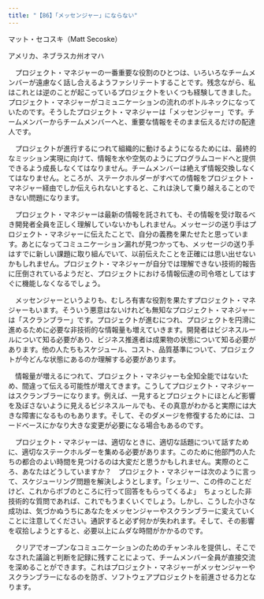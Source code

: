 ```yaml
---
title: "【86】「メッセンジャー」にならない"
---
```



マット・セコスキ（Matt Secoske）



アメリカ、ネブラスカ州オマハ


　プロジェクト・マネジャーの一番重要な役割のひとつは、いろいろなチームメンバーが遠慮なく話し合えるようファシリテートすることです。残念ながら、私はこれとは逆のことが起こっているプロジェクトをいくつも経験してきました。プロジェクト・マネジャーがコミュニケーションの流れのボトルネックになっていたのです。そうしたプロジェクト・マネジャーは「メッセンジャー」です。チームメンバーからチームメンバーへと、重要な情報をそのまま伝えるだけの配達人です。

　プロジェクトが進行するにつれて組織的に動けるようになるためには、最終的なミッション実現に向けて、情報を水や空気のようにプログラムコードへと提供できるよう成長しなくてはなりません。チームメンバーは絶えず情報交換しなくてはなりません。ところが、ステークホルダーがすべての情報をプロジェクト・マネジャー経由でしか伝えられないとすると、これは決して乗り越えることのできない問題になります。

　プロジェクト・マネジャーは最新の情報を託されても、その情報を受け取るべき開発者全員を正しく理解していないかもしれません。メッセージの送り手はプロジェクト・マネジャーに伝えたことで、自分の義務を果たせたと思っています。あとになってコミュニケーション漏れが見つかっても、メッセージの送り手はすでに新しい課題に取り組んでいて、以前伝えたことを正確には思い出せないかもしれません。プロジェクト・マネジャーが自分では理解できない技術的報告に圧倒されているようだと、プロジェクトにおける情報伝達の司令塔としてはすぐに機能しなくなるでしょう。

　メッセンジャーというよりも、むしろ有害な役割を果たすプロジェクト・マネジャーもいます。そういう悪意はないけれども無知なプロジェクト・マネジャーは「スクランブラー」です。プロジェクトが進むにつれ、プロジェクトを円滑に進めるために必要な非技術的な情報量も増えていきます。開発者はビジネスルールについて知る必要があり、ビジネス推進者は成果物の状態について知る必要があります。他の人たちもスケジュール、コスト、品質基準について、プロジェクトが今どんな状態にあるのか理解する必要があります。

　情報量が増えるにつれて、プロジェクト・マネジャーも全知全能ではないため、間違って伝える可能性が増えてきます。こうしてプロジェクト・マネジャーはスクランブラーになります。例えば、一見するとプロジェクトにほとんど影響を及ぼさないように見えるビジネスルールでも、その真意がわかると実際には大きな障害になるものもあります。そして、そのダメージを修復するためには、コードベースにかなり大きな変更が必要になる場合もあるのです。

　プロジェクト・マネジャーは、適切なときに、適切な話題について話すために、適切なステークホルダーを集める必要があります。このために他部門の人たちの都合のよい時間を見つけるのは大変だと思うかもしれません。実際のところ、あなたはどうしていますか？　プロジェクト・マネジャーは次のように言って、スケジューリング問題を解決しようとします。「シェリー、この件のことだけど、これからボブのところに行って回答をもらってくるよ」　ちょっとした非技術的な質問であれば、これでもうまくいくでしょう。しかし、こうした小さな成功は、気づかぬうちにあなたをメッセンジャーやスクランブラーに変えていくことに注意してください。通訳すると必ず何かが失われます。そして、その影響を収拾しようとすると、必要以上にムダな時間がかかるのです。

　クリアでオープンなコミュニケーションのためのチャンネルを提供し、そこでなされた議論と判断を記録に残すことによって、チームメンバー全員が直接交流を深めることができます。これはプロジェクト・マネジャーがメッセンジャーやスクランブラーになるのを防ぎ、ソフトウェアプロジェクトを前進させる力となります。
